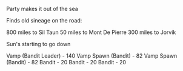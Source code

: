 Party makes it out of the sea

Finds old sineage on the road:

800 miles to Sil Taun
50 miles to Mont De Pierre
300 miles to Jorvik

Sun's starting to go down

Vamp (Bandit Leader) - 140
Vamp Spawn (Bandit) - 82
Vamp Spawn (Bandit) - 82
Bandit - 20
Bandit - 20
Bandit - 20

